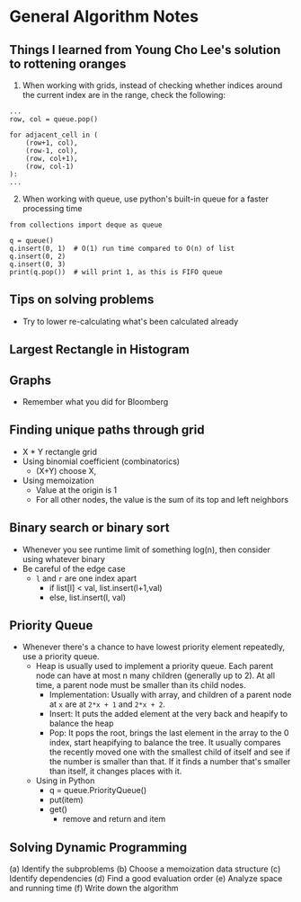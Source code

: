 # General Algorithm Notes

## Things I learned from Young Cho Lee's solution to rottening oranges
1. When working with grids, instead of checking whether indices around the current index are in the range, check the following:
```
...
row, col = queue.pop()

for adjacent_cell in (
    (row+1, col),
    (row-1, col),
    (row, col+1),
    (row, col-1)
):
...
```
2. When working with queue, use python's built-in queue for a faster processing time
```
from collections import deque as queue

q = queue()
q.insert(0, 1)  # O(1) run time compared to O(n) of list
q.insert(0, 2)
q.insert(0, 3)
print(q.pop())  # will print 1, as this is FIFO queue
```

## Tips on solving problems
- Try to lower re-calculating what's been calculated already

## Largest Rectangle in Histogram

## Graphs
- Remember what you did for Bloomberg

## Finding unique paths through grid
- X * Y rectangle grid
- Using binomial coefficient (combinatorics)
    - (X+Y) choose X,
- Using memoization
    - Value at the origin is 1
    - For all other nodes, the value is the sum of its top and left neighbors

## Binary search or binary sort
- Whenever you see runtime limit of something log(n), then consider using whatever binary
- Be careful of the edge case
    - `l` and `r` are one index apart
        - if list[l] < val, list.insert(l+1,val)
        - else, list.insert(l, val)

## Priority Queue
- Whenever there's a chance to have lowest priority element repeatedly, use a priority queue.
    - Heap is usually used to implement a priority queue.  Each parent node can have at most n many children (generally up to 2).  At all time, a parent node must be smaller than its child nodes.
        - Implementation: Usually with array, and children of a parent node at `x` are at `2*x + 1` and `2*x + 2`.
        - Insert: It puts the added element at the very back and heapify to balance the heap
        - Pop: It pops the root, brings the last element in the array to the 0 index, start heapifying to balance the tree.  It usually compares the recently moved one with the smallest child of itself and see if the number is smaller than that.  If it finds a number that's smaller than itself, it changes places with it.
    - Using in Python
        - q = queue.PriorityQueue()
        - put(item)
        - get()
            - remove and return and item

## Solving Dynamic Programming
(a) Identify the subproblems
(b) Choose a memoization data structure
(c) Identify dependencies
(d) Find a good evaluation order
(e) Analyze space and running time
(f) Write down the algorithm
